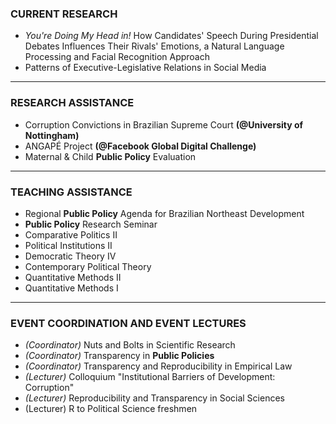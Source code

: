 ### CURRENT RESEARCH

* *You're Doing My Head in!* How Candidates' Speech During Presidential Debates Influences
  Their Rivals' Emotions, a Natural Language Processing and Facial Recognition Approach
* Patterns of Executive-Legislative Relations in Social Media

---

### RESEARCH ASSISTANCE

* Corruption Convictions in Brazilian Supreme Court **(@University of Nottingham)**
* ANGAPÉ Project **(@Facebook Global Digital Challenge)**
* Maternal & Child **Public Policy** Evaluation

---

### TEACHING ASSISTANCE

* Regional **Public Policy** Agenda for Brazilian Northeast Development
* **Public Policy** Research Seminar
* Comparative Politics II
* Political Institutions II
* Democratic Theory IV
* Contemporary Political Theory
* Quantitative Methods II
* Quantitative Methods I

---

### EVENT COORDINATION AND EVENT LECTURES

* *(Coordinator)* Nuts and Bolts in Scientific Research
* *(Coordinator)* Transparency in **Public Policies**
* *(Coordinator)* Transparency and Reproducibility in Empirical Law
* *(Lecturer)* Colloquium "Institutional Barriers of Development: Corruption"
* *(Lecturer)* Reproducibility and Transparency in Social Sciences
* (Lecturer) R to Political Science freshmen
